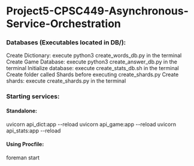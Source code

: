 # Project5-CPSC449-Asynchronous-Service-Orchestration
### Databases (Executables located in DB/):
Create Dictionary: execute python3 create_words_db.py in the terminal
Create Game Database: execute python3 create_answer_db.py in the terminal
Initialize database: execute create_stats_db.sh in the terminal
Create folder called Shards before executing create_shards.py
Create shards: execute create_shards.py in the terminal
### Starting services:
#### Standalone:
uvicorn api_dict:app --reload
uvicorn api_game:app --reload
uvicorn api_stats:app --reload
#### Using Procfile:
foreman start
